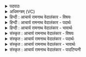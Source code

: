 <details><summary>पदपाठः</summary>

य꣡दि꣢꣯। वी꣣रः꣢। अ꣡नु꣢꣯। स्यात्। अ꣣ग्नि꣢म्। इ꣣न्धीत। म꣡र्त्यः꣢꣯। आ꣣जु꣡ह्व꣢त्। आ꣣। जु꣡ह्व꣢꣯त्। ह꣣व्य꣢म्। आ꣣नुष꣢क्। अ꣣नु। स꣢क्। श꣡र्म꣢꣯। भ꣣क्षीत। दै꣡व्य꣢꣯म्। ८२। १
</details>

<details><summary>अधिमन्त्रम् (VC)</summary>

- अग्निः
- वामदेवः
- अनुष्टुप्
- गान्धारः
- आग्नेयं काण्डम्
</details>

<details><summary>हिन्दी : आचार्य रामनाथ वेदालंकार - विषयः</summary>

अगले मन्त्र में यह प्रार्थना की गयी है कि हमारी सन्तान कैसी हो।
</details>

<details><summary>हिन्दी : आचार्य रामनाथ वेदालंकार - पदार्थः</summary>

पदार्थान्वयभाषाः -  (यदि) यदि (वीरः) पुत्र (अनु) वेदानुकूल व्रतोंवाला (स्यात्) हो, (मर्त्यः) मरणधर्मा वह (अग्निम्) यज्ञाग्नि को, राष्ट्रियता की अग्नि को और परमात्माग्नि को (इन्धीत) अपने अन्दर प्रदीप्त किया करे, और (आनुषक्) निरन्तर नैत्यिक कर्त्तव्य के रूप में (हव्यम्) यज्ञाग्नि के प्रति सुगन्धित-मधुर-पुष्टिवर्धक और आरोग्य-वर्धक हवि को, राजा के प्रति राजदेय कर रूप हवि को तथा परमात्मा के प्रति मन-बुद्धि-प्राण आदि की हवि को (आजुह्वत्) समर्पित करता रहे तो वह (दैव्यम्) प्रकाशक यज्ञाग्नि, राजा वा परमात्मा से प्रदत्त (शर्म) सुख को (भक्षीत) सेवन कर सकता है ॥२॥ इस मन्त्र में श्लेषालङ्कार है ॥२॥
</details>

<details><summary>हिन्दी : आचार्य रामनाथ वेदालंकार - भावार्थः</summary>

भावार्थभाषाः -  हमारे पुत्र और पुत्रियाँ अपनी मरणधर्मता को विचारकर यदि वेदानुकूल आचरण रखकर नित्य यज्ञाग्नि में घी-कस्तूरी-केसर आदि हवि, राजाग्नि में राजदेय कर रूप हवि और परमात्माग्नि में अपने आत्मा-अग्नि-बुद्धि-प्राण-इन्द्रिय आदि की हवि होमें, तो वे समस्त अभ्युदय और निःश्रेयस-रूप सुख को भोग सकते हैं ॥२॥
</details>

<details><summary>संस्कृत : आचार्य रामनाथ वेदालंकार - विषयः</summary>

अथास्माकं सन्तानः कीदृशो भवेदिति प्रार्थ्यते।
</details>

<details><summary>संस्कृत : आचार्य रामनाथ वेदालंकार - पदार्थः</summary>

पदार्थान्वयभाषाः -  (यदि) चेद् (वीरः) पुत्रः (अनु) अनुव्रतः, वेदानुकूलव्रतः (स्यात्) भवेत्, (मर्त्यः) मरणधर्मा सः (अग्निम्) यज्ञाग्निं राष्ट्रियताया अग्निम्, परमात्माग्निं च (इन्धीत) प्रदीपयेत्। इन्धी दीप्तौ, लिङि रूपम्। (आनुषक्) निरन्तरम्, नैत्यिककर्त्तव्यरूपेण (हव्यम्) अग्नौ सुगन्धिमिष्टपुष्ट्यारोग्यवर्द्धकं हविः, राजनि राजदेयकररूपं हविः, परमात्मनि च मनोबुद्धिप्राणादीनां हविः (आजुह्वत्) समर्पयेत्। आङ्पूर्वाद् हु दानादनयोः धातोः लेटि रूपम्। तर्हि (दैव्यम्) देवेन यज्ञाग्निना, राज्ञा, परमात्मना वा कृतम्। कृतार्थे देवाद् ययञौ अ० ४।१।८५ वा० सूत्रेण यञ् प्रत्ययः। (शर्म) सुखम्। शर्म सुखनाम। निघं० ३।६। (भक्षीत) सेवेत। भज सेवायाम्, लिङः सीयुटि, बहुलं छन्दसि अ० २।४।७३ इति शपो लुकि रूपम् ॥२॥ अत्र श्लेषालङ्कारः ॥२॥
</details>

<details><summary>संस्कृत : आचार्य रामनाथ वेदालंकार - भावार्थः</summary>

भावार्थभाषाः -  अस्माकं पुत्राः पुत्र्यश्च स्वमरणधर्मतां विचार्य यदि वेदानुकूलाचारं स्वीकृत्य नित्यं यज्ञाग्नौ घृतकस्तूरीकेसरादिकं हविः, राजादौ राजदेयकररूपं हविः, परमात्माग्नौ च स्वात्ममनोबुद्धिप्राणेन्द्रियादीनां हविर्जुहुयुस्तदा तैः सकलमभ्युदयनिःश्रेयसरूपं सुखं भोक्तुं शक्यते ॥२॥
</details>

<details><summary>संस्कृत : आचार्य रामनाथ वेदालंकार - पादटिप्पनी</summary>

टिप्पणी:   १. ऋग्वेदे शाकलीये पदपाठे सर्वत्रावग्रहरहितो दीर्घादिश्च आनुषक् इत्येव पाठ उपलभ्यते। अनूपूर्वात् सचतेर्दीर्घश्छान्दसः। आनुषगिति नाम आनुपूर्व्यस्य, अनुषक्तं भवति इति निरुक्तम् ६।१४।
</details>
